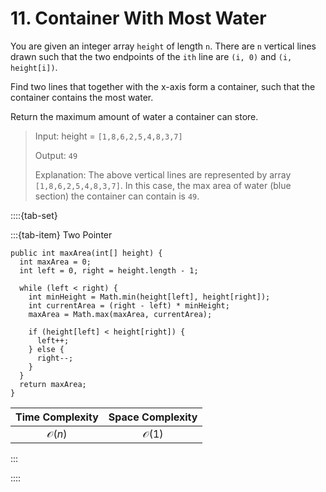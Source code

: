 # 11. Container With Most Water

You are given an integer array `height` of length `n`. There are `n` vertical lines drawn such that the two endpoints of the `ith` line are `(i, 0)` and `(i, height[i])`.

Find two lines that together with the x-axis form a container, such that the container contains the most water.

Return the maximum amount of water a container can store.

> Input: height = `[1,8,6,2,5,4,8,3,7]`
>
> Output: `49`
>
> Explanation: The above vertical lines are represented by array `[1,8,6,2,5,4,8,3,7]`. In this case, the max area of water (blue section) the container can contain is `49`.

::::{tab-set}

:::{tab-item} Two Pointer

```{code-block} java
public int maxArea(int[] height) {
  int maxArea = 0;
  int left = 0, right = height.length - 1;

  while (left < right) {
    int minHeight = Math.min(height[left], height[right]);
    int currentArea = (right - left) * minHeight;
    maxArea = Math.max(maxArea, currentArea);

    if (height[left] < height[right]) {
      left++;
    } else {
      right--;
    }
  }
  return maxArea;
}
```

| Time Complexity  | Space Complexity |
| :--------------: | :--------------: |
| $\mathcal{O}(n)$ | $\mathcal{O}(1)$ |

:::

::::
